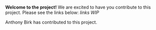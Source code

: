 **Welcome to the project!**
We are excited to have you contribute to this project. Please see the links below:
*links WIP*

Anthony Birk has contributed to this project.
